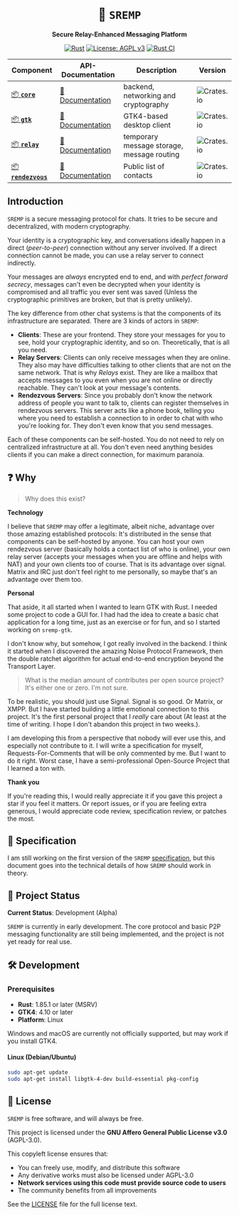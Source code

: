 <div align="center">

# 🦀 `SREMP`

**Secure Relay-Enhanced Messaging Platform**

[![Rust](https://img.shields.io/badge/language-Rust-orange.svg)](https://www.rust-lang.org/)
[![License: AGPL v3](https://img.shields.io/badge/License-AGPL_v3-blue.svg)](https://www.gnu.org/licenses/agpl-3.0)
[![Rust CI](https://github.com/PlexSheep/sremp/actions/workflows/cargo.yaml/badge.svg)](https://github.com/PlexSheep/sremp/actions/workflows/cargo.yaml)

| Component                                                         | API-Documentation                                    | Description                                | Version                                                        |
| ----------------------------------------------------------------- | ---------------------------------------------------- | ------------------------------------------ | -------------------------------------------------------------- |
| [📦 **`core`** ](https://crates.io/crates/sremp-core)             | [📖 Documentation](https://docs.rs/sremp-core)       | backend, networking and cryptography       | ![Crates.io](https://img.shields.io/crates/v/sremp-core)       |
| [📦 **`gtk`**](https://crates.io/crates/sremp-gtk)                | [📖 Documentation](https://docs.rs/sremp-gtk)        | GTK4-based desktop client                  | ![Crates.io](https://img.shields.io/crates/v/sremp-gtk)        |
| [📦 **`relay`** ](https://crates.io/crates/sremp-relay)           | [📖 Documentation](https://docs.rs/sremp-relay)      | temporary message storage, message routing | ![Crates.io](https://img.shields.io/crates/v/sremp-relay)      |
| [📦 **`rendezvous`** ](https://crates.io/crates/sremp-rendezvous) | [📖 Documentation](https://docs.rs/sremp-rendezvous) | Public list of contacts                    | ![Crates.io](https://img.shields.io/crates/v/sremp-rendezvous) |

</div>

## Introduction

`SREMP` is a secure messaging protocol for chats. It tries to be secure and
decentralized, with modern cryptography.

Your identity is a cryptographic key, and conversations ideally happen in a
direct (_peer-to-peer_) connection without any server involved. If a direct
connection cannot be made, you can use a relay server to connect indirectly.

Your messages are _always_ encrypted end to end, and with
_perfect forward secrecy_, messages can't even be decrypted when your identity
is compromised and all traffic you ever sent was saved (Unless the cryptographic
primitives are broken, but that is pretty unlikely).

The key difference from other chat systems is that the
components of its infrastructure are separated. There are 3 kinds of actors in
`SREMP`:

- **Clients**: These are your frontend. They store your messages for you
  to see, hold your cryptographic identity, and so on. Theoretically, that is
  all you need.
- **Relay Servers**: Clients can only receive messages when they are online. They also
  may have difficulties talking to other clients that are not on the same network.
  That is why _Relays_ exist. They are like a mailbox that accepts messages to
  you even when you are not online or directly reachable. They can't look at
  your message's contents.
- **Rendezvous Servers**: Since you probably don't know the network address of
  people you want to talk to, clients can register themselves in rendezvous
  servers. This server acts like a phone book, telling you where you need to
  establish a connection to in order to chat with who you're looking for. They
  don't even know that you send messages.

Each of these components can be self-hosted. You do not need to rely on
centralized infrastructure at all. You don't even need anything besides
clients if you can make a direct connection, for maximum paranoia.

## ❓ Why

> Why does this exist?

**Technology**

I believe that `SREMP` may offer a legitimate, albeit niche, advantage over
those amazing established protocols: It's distributed in the sense that
components can be self-hosted by anyone. You can host your own rendezvous
server (basically holds a contact list of who is online), your own relay server
(accepts your messages when you are offline and helps with NAT) and your own
clients too of course. That is its advantage over signal. Matrix and IRC just
don't feel right to me personally, so maybe that's an advantage over them too.

**Personal**

That aside, it all started when I wanted to learn GTK with Rust. I needed some project to
code a GUI for. I had had the idea to create a basic chat application for a long
time, just as an exercise or for fun, and so I started working on `sremp-gtk`.

I don't know why, but somehow, I got really involved in the backend. I think it
started when I discovered the amazing Noise Protocol Framework, then the double
ratchet algorithm for actual end-to-end encryption beyond the Transport Layer.

> What is the median amount of contributes per open source project? It's either one or zero. I'm not sure.

To be realistic, you should just use Signal. Signal is so good. Or Matrix, or
XMPP. But I have started building a little emotional connection to this
project. It's the first personal project that I _really_ care about (At least at
the time of writing. I hope I don't abandon this project in two weeks.).

I am developing this from a perspective that nobody will ever use this, and
especially not contribute to it. I will write a specification for myself,
Requests-For-Comments that will be only commented by me. But I want to do
it right. Worst case, I have a semi-professional Open-Source Project that
I learned a ton with.

**Thank you**

If you're reading this, I would really appreciate it if you gave this project
a star if you feel it matters. Or report issues, or if you are feeling extra
generous, I would appreciate code review, specification review, or patches the
most.

## 📖 Specification

I am still working on the first version of the `SREMP`
[specification](./docs/specification.md), but this document goes into the
technical details of how `SREMP` should work in theory.

## 🚧 Project Status

**Current Status**: Development (Alpha)

`SREMP` is currently in early development. The core protocol and basic P2P messaging
functionality are still being implemented, and the project is not yet ready
for real use.

## 🛠️ Development

### Prerequisites

- **Rust**: 1.85.1 or later (MSRV)
- **GTK4**: 4.10 or later
- **Platform**: Linux

Windows and macOS are currently not officially supported, but may work if you
install GTK4.

#### Linux (Debian/Ubuntu)

```bash
sudo apt-get update
sudo apt-get install libgtk-4-dev build-essential pkg-config
```

## 📜 License

`SREMP` is free software, and will always be free.

This project is licensed under the **GNU Affero General Public License v3.0** (AGPL-3.0).

This copyleft license ensures that:

- You can freely use, modify, and distribute this software
- Any derivative works must also be licensed under AGPL-3.0
- **Network services using this code must provide source code to users**
- The community benefits from all improvements

See the [LICENSE](LICENSE) file for the full license text.
